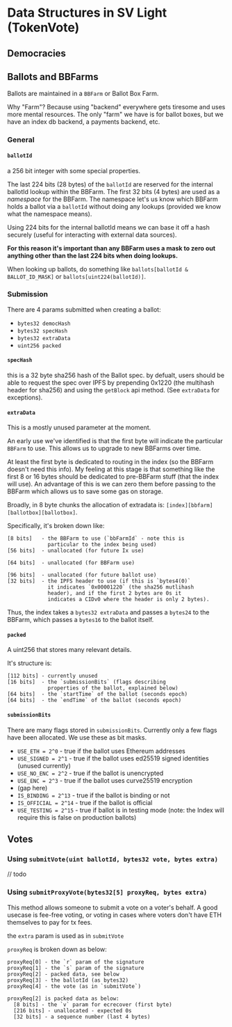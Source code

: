 # Data Structures in SV Light (TokenVote)

## Democracies

## Ballots and BBFarms

Ballots are maintained in a `BBFarm` or Ballot Box Farm.

Why "Farm"? Because using "backend" everywhere gets tiresome and uses more mental resources. 
The only "farm" we have is for ballot boxes, but we have an index db backend, a payments backend, etc.

### General

#### `ballotId`

a 256 bit integer with some special properties.

The last 224 bits (28 bytes) of the `ballotId` are reserved for the internal ballotId lookup within the BBFarm.
The first 32 bits (4 bytes) are used as a _namespace_ for the BBFarm. 
The namespace let's us know which BBFarm holds a ballot via a `ballotId` without doing any lookups (provided we 
know what the namespace means).

Using 224 bits for the internal ballotId means we can base it off a hash securely (useful for interacting with 
external data sources).

**For this reason it's important than any BBFarm uses a mask to zero out anything other than the
last 224 bits when doing lookups.**

When looking up ballots, do something like `ballots[ballotId & BALLOT_ID_MASK]` or `ballots[uint224(ballotId)]`.

### Submission

There are 4 params submitted when creating a ballot:

* `bytes32 democHash`
* `bytes32 specHash`
* `bytes32 extraData`
* `uint256 packed`

#### `specHash`

this is a 32 byte sha256 hash of the Ballot spec. 
by defualt, users should be able to request the spec over IPFS by prepending 
0x1220 (the multihash header for sha256) and using the `getBlock` api method.
(See `extraData` for exceptions).

#### `extraData`

This is a mostly unused parameter at the moment.

An early use we've identified is that the first byte will indicate the
particular `BBFarm` to use. This allows us to upgrade to new BBFarms over
time.

At least the first byte is dedicated to routing in the index (so the BBFarm 
doesn't need this info). My feeling at this stage is that something like the 
first 8 or 16 bytes should be dedicated to pre-BBFarm stuff (that the index 
will use). An advantage of this is we can zero them before passing to the
BBFarm which allows us to save some gas on storage.

Broadly, in 8 byte chunks the allocation of extradata is: `[index][bbfarm][ballotbox][ballotbox]`.

Specifically, it's broken down like:

```
[8 bits]   - the BBFarm to use (`bbFarmId` - note this is 
             particular to the index being used)
[56 bits]  - unallocated (for future Ix use)

[64 bits]  - unallocated (for BBFarm use)

[96 bits]  - unallocated (for future ballot use)
[32 bits]  - the IPFS header to use (if this is `bytes4(0)` 
             it indicates `0x00001220` (the sha256 mutlihash 
             header), and if the first 2 bytes are 0s it 
             indicates a CIDv0 where the header is only 2 bytes). 
```

Thus, the index takes a `bytes32 extraData` and passes a `bytes24` to the BBFarm, which passes a `bytes16` to the ballot itself.

#### `packed`

A uint256 that stores many relevant details.

It's structure is:

```
[112 bits] - currently unused
[16 bits]  - the `submissionBits` (flags describing 
             properties of the ballot, explained below)
[64 bits]  - the `startTime` of the ballot (seconds epoch)
[64 bits]  - the `endTime` of the ballot (seconds epoch)
```

#### `submissionBits`

There are many flags stored in `submissionBits`. 
Currently only a few flags have been allocated.
We use these as bit masks.

* `USE_ETH = 2^0` - true if the ballot uses Ethereum addresses
* `USE_SIGNED = 2^1` - true if the ballot uses ed25519 signed identities (unused currently)
* `USE_NO_ENC = 2^2` - true if the ballot is unencrypted
* `USE_ENC = 2^3` - true if the ballot uses curve25519 encryption
* (gap here)
* `IS_BINDING = 2^13` - true if the ballot is binding or not
* `IS_OFFICIAL = 2^14` - true if the ballot is official
* `USE_TESTING = 2^15` - true if ballot is in testing mode (note: the Index will require this is false on production ballots)

## Votes

### Using `submitVote(uint ballotId, bytes32 vote, bytes extra)`

// todo

### Using `submitProxyVote(bytes32[5] proxyReq, bytes extra)`

This method allows someone to submit a vote on a voter's behalf. A good usecase is fee-free voting, or voting in cases where voters don't have ETH themselves to pay for tx fees.

the `extra` param is used as in `submitVote`

`proxyReq` is broken down as below:

```
proxyReq[0] - the `r` param of the signature
proxyReq[1] - the `s` param of the signature
proxyReq[2] - packed data, see below
proxyReq[3] - the ballotId (as bytes32)
proxyReq[4] - the vote (as in `submitVote`)

proxyReq[2] is packed data as below:
  [8 bits] - the `v` param for ecrecover (first byte)
  [216 bits] - unallocated - expected 0s
  [32 bits] - a sequence number (last 4 bytes)
```
